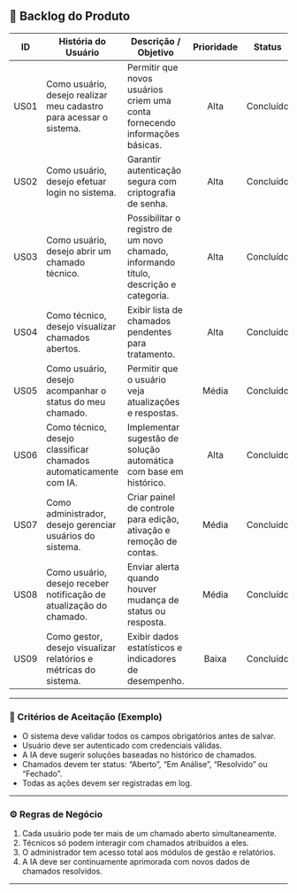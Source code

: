 ## 🧾 Backlog do Produto

| **ID** | **História do Usuário** | **Descrição / Objetivo** | **Prioridade** | **Status** |
|:------:|---------------------------|---------------------------|:--------------:|:-----------:|
| US01 | Como usuário, desejo realizar meu cadastro para acessar o sistema. | Permitir que novos usuários criem uma conta fornecendo informações básicas. | Alta | Concluído |
| US02 | Como usuário, desejo efetuar login no sistema. | Garantir autenticação segura com criptografia de senha. | Alta | Concluído |
| US03 | Como usuário, desejo abrir um chamado técnico. | Possibilitar o registro de um novo chamado, informando título, descrição e categoria. | Alta | Concluído |
| US04 | Como técnico, desejo visualizar chamados abertos. | Exibir lista de chamados pendentes para tratamento. | Alta | Concluído |
| US05 | Como usuário, desejo acompanhar o status do meu chamado. | Permitir que o usuário veja atualizações e respostas. | Média | Concluído |
| US06 | Como técnico, desejo classificar chamados automaticamente com IA. | Implementar sugestão de solução automática com base em histórico. | Alta | Concluído |
| US07 | Como administrador, desejo gerenciar usuários do sistema. | Criar painel de controle para edição, ativação e remoção de contas. | Média | Concluído |
| US08 | Como usuário, desejo receber notificação de atualização do chamado. | Enviar alerta quando houver mudança de status ou resposta. | Média | Concluído |
| US09 | Como gestor, desejo visualizar relatórios e métricas do sistema. | Exibir dados estatísticos e indicadores de desempenho. | Baixa | Concluído |

---

### 🧩 Critérios de Aceitação (Exemplo)

- O sistema deve validar todos os campos obrigatórios antes de salvar.  
- Usuário deve ser autenticado com credenciais válidas.  
- A IA deve sugerir soluções baseadas no histórico de chamados.  
- Chamados devem ter status: “Aberto”, “Em Análise”, “Resolvido” ou “Fechado”.  
- Todas as ações devem ser registradas em log.  

---

### ⚙️ Regras de Negócio

1. Cada usuário pode ter mais de um chamado aberto simultaneamente.  
2. Técnicos só podem interagir com chamados atribuídos a eles.  
3. O administrador tem acesso total aos módulos de gestão e relatórios.  
4. A IA deve ser continuamente aprimorada com novos dados de chamados resolvidos.  

---
